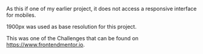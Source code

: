As this if one of my earlier project, it does not access a responsive interface for mobiles.

1900px was used as base resolution for this project.

This was one of the Challenges that can be found on https://www.frontendmentor.io.